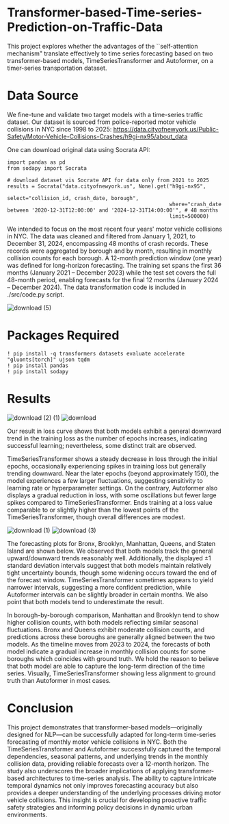# Transformer-based-Time-series-Prediction-on-Traffic-Data
This project explores whether the advantages of the ``self-attention mechanism" translate effectively to time series forecasting based on two transformer-based models, TimeSeriesTransformer and Autoformer, on a timer-series transportation dataset. 

# Data Source
We fine-tune and validate two target models with a time-series traffic dataset. Our dataset is sourced from police-reported motor vehicle collisions in NYC since 1998 to 2025: https://data.cityofnewyork.us/Public-Safety/Motor-Vehicle-Collisions-Crashes/h9gi-nx95/about_data

One can download original data using Socrata API:

```
import pandas as pd
from sodapy import Socrata

# download dataset vis Socrate API for data only from 2021 to 2025
results = Socrata("data.cityofnewyork.us", None).get("h9gi-nx95",
                                                     select="collision_id, crash_date, borough",
                                                     where="crash_date between '2020-12-31T12:00:00' and '2024-12-31T14:00:00'", # 48 months
                                                     limit=500000)
```

We intended to focus on the most recent four years' motor vehicle collisions in NYC. The data was cleaned and filtered from January 1, 2021, to December 31, 2024, encompassing 48 months of crash records. These records were aggregated by borough and by month, resulting in monthly collision counts for each borough. A 12-month prediction window (one year) was defined for long-horizon forecasting. The training set spans the first 36 months (January 2021 – December 2023) while the test set covers the full 48-month period, enabling forecasts for the final 12 months (January 2024 – December 2024). The data transformation code is included in ./src/code.py script.

![download (5)](https://github.com/user-attachments/assets/91063f9f-3940-4d93-a03d-f1b2b95ece67)


# Packages Required

```
! pip install -q transformers datasets evaluate accelerate "gluonts[torch]" ujson tqdm
! pip install pandas
! pip install sodapy
```

# Results
![download (2) (1)](https://github.com/user-attachments/assets/787d404c-3829-4ea7-9c1c-84bb5a70cb64)
![download](https://github.com/user-attachments/assets/e99bdb13-eca6-448d-9425-975e27a43134)


Our result in loss curve shows that both models exhibit a general downward trend in the training loss as the number of epochs increases, indicating successful learning; nevertheless, some distinct trait are observed.

TimeSeriesTransformer shows a steady decrease in loss through the initial epochs, occasionally experiencing spikes in training loss but generally trending downward. Near the later epochs (beyond approximately 150), the model experiences a few larger fluctuations, suggesting sensitivity to learning rate or hyperparameter settings. On the contrary, Autoformer also displays a gradual reduction in loss, with some oscillations but fewer large spikes compared to TimeSeriesTransformer. Ends training at a loss value comparable to or slightly higher than the lowest points of the TimeSeriesTransformer, though overall differences are modest.

![download (1)](https://github.com/user-attachments/assets/baf2fb93-2af6-4eac-a9ee-149855dcfde4)
![download (3)](https://github.com/user-attachments/assets/6f8e86c5-fe3a-4ef2-88df-143b63138890)


The forecasting plots for Bronx, Brooklyn, Manhattan, Queens, and Staten Island are shown below. We observed that both models track the general upward/downward trends reasonably well. Additionally, the displayed ±1 standard deviation intervals suggest that both models maintain relatively tight uncertainty bounds, though some widening occurs toward the end of the forecast window. TimeSeriesTransformer sometimes appears to yield narrower intervals, suggesting a more confident prediction, while Autoformer intervals can be slightly broader in certain months. We also point that both models tend to underestimate the result.

In borough-by-borough comparison, Manhattan and Brooklyn tend to show higher collision counts, with both models reflecting similar seasonal fluctuations. Bronx and Queens exhibit moderate collision counts, and predictions across these boroughs are generally aligned between the two models. As the timeline moves from 2023 to 2024, the forecasts of both model indicate a gradual increase in monthly collision counts for some boroughs which coincides with ground truth. We hold the reason to believe that both model are able to capture the  long-term direction of the time series. Visually, TimeSeriesTransformer showing less alignment to ground truth than Autoformer in most cases. 

# Conclusion

This project demonstrates that transformer-based models—originally designed for NLP—can be successfully adapted for long-term time-series forecasting of monthly motor vehicle collisions in NYC. Both the TimeSeriesTransformer and Autoformer successfully captured the temporal dependencies, seasonal patterns, and underlying trends in the monthly collision data, providing reliable forecasts over a 12-month horizon. The study also underscores the broader implications of applying transformer-based architectures to time-series analysis. The ability to capture intricate temporal dynamics not only improves forecasting accuracy but also provides a deeper understanding of the underlying processes driving motor vehicle collisions. This insight is crucial for developing proactive traffic safety strategies and informing policy decisions in dynamic urban environments.
